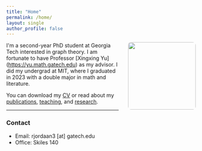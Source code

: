 ```yaml
---
title: "Home"
permalink: /home/
layout: single
author_profile: false
---
```


<img src="/images/pic.png" width="180px" style="float: right; margin-left: 25px; margin-bottom: 15px; border-radius: 8px;" />

I'm a second-year PhD student at Georgia Tech interested in graph theory. I am fortunate to have Professor [Xingxing Yu] (https://yu.math.gatech.edu) as my advisor. I did my undergrad at MIT, where I graduated in 2023 with a double major in math and literature. 

You can download my [CV](/files/YourName_CV.pdf) or read about my [publications](/publications/), [teaching](/teaching/), and [research](/research/).

---


### Contact

- Email: rjordaan3 \[at\] gatech.edu
- Office: Skiles 140
